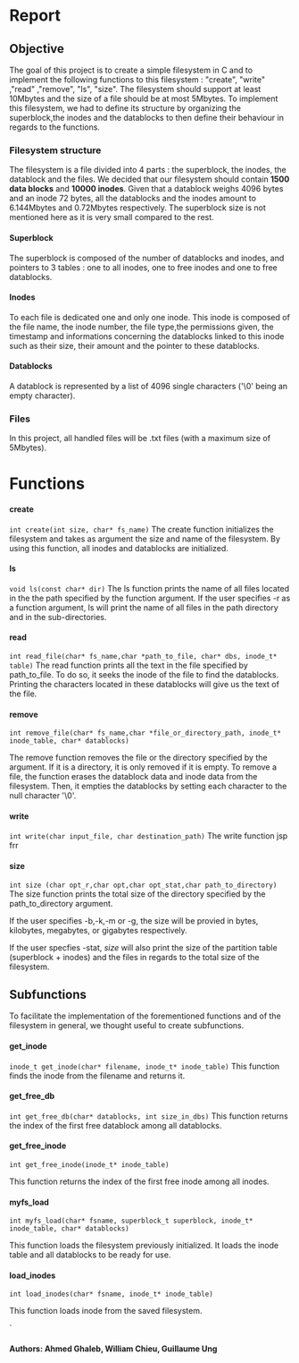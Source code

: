 # Report

## Objective

The goal of this project is to create a simple filesystem in C and to implement the following functions to this filesystem : "create", "write" ,"read" ,"remove", "ls", "size".
The filesystem should support at least 10Mbytes and the size of a file should be at most 5Mbytes.
To implement this filesystem, we had to define its structure by organizing the superblock,the inodes and the datablocks to then define their behaviour in regards to the functions.


### Filesystem structure

The filesystem is a file divided into 4 parts : the superblock, the inodes, the datablock and the files. We decided that our filesystem should contain **1500 data blocks** and **10000 inodes**. Given that a datablock weighs 4096 bytes and an inode 72 bytes, all the datablocks and the inodes amount to 6.144Mbytes and 0.72Mbytes respectively. The superblock size is not mentioned here as it is very small compared to the rest.


#### Superblock
The superblock is composed of the number of datablocks and inodes, and pointers to 3 tables : one to all inodes, one to free inodes and one to free datablocks.


#### Inodes
To each file is dedicated one and only one inode. This inode is composed of the file name, the inode number, the file type,the permissions given, the timestamp and informations concerning the datablocks linked to this inode such as their size, their amount and the pointer to these datablocks.

#### Datablocks
A datablock is represented by a list of 4096 single characters ('\0' being an empty character).


### Files
In this project, all handled files will be .txt files (with a maximum size of 5Mbytes).


Functions
===============

#### create
`int create(int size, char* fs_name)`
The create function initializes the filesystem and takes as argument the size and name of the filesystem. By using this function, all inodes and datablocks are initialized.

#### ls
`void ls(const char* dir)`
The ls function prints the name of all files located in the the path specified by the function argument. 
If the user specifies -r as a function argument, ls will print the name of all files in the path directory and in the sub-directories.

#### read

`int read_file(char* fs_name,char *path_to_file, char* dbs, inode_t* table)`
The read function prints all the text in the file specified by path_to_file. 
To do so, it seeks the inode of the file to find the datablocks. Printing the characters located in these datablocks will give us the text of the file. 

#### remove
`int remove_file(char* fs_name,char *file_or_directory_path, inode_t* inode_table, char* datablocks)`

The remove function removes the file or the directory specified by the argument. If it is a directory, it is only removed if it is empty. 
To remove a file, the function erases the datablock data and inode data from the filesystem. Then, it empties the datablocks by setting each character to the null character '\0'.

#### write
`int write(char input_file, char destination_path)`
The write function jsp frr 

#### size 
`int size (char opt_r,char opt,char opt_stat,char path_to_directory)`
The size function prints the total size of the directory specified by the path_to_directory argument.

If the user specifies -b,-k,-m or -g, the size will be provied in bytes, kilobytes, megabytes, or gigabytes respectively.

If the user specfies -stat, *size* will also print the size of the partition table (superblock + inodes) and the files in regards to the total size of the filesystem.

## Subfunctions

To facilitate the implementation of the forementioned functions and of the filesystem in general, we thought useful to create subfunctions.

#### get_inode
`inode_t get_inode(char* filename, inode_t* inode_table)`
This function finds the inode from the filename and returns it.

#### get_free_db
`int get_free_db(char* datablocks, int size_in_dbs)`
This function returns the index of the first free datablock among all datablocks.

#### get_free_inode

`int get_free_inode(inode_t* inode_table)`

This function returns the index of the first free inode among all inodes.

#### myfs_load
`int myfs_load(char* fsname, superblock_t superblock, inode_t* inode_table, char* datablocks)`

This function loads the filesystem previously initialized. It loads the inode table and all datablocks to be ready for use.

#### load_inodes
`int load_inodes(char* fsname, inode_t* inode_table)`

This function loads inode from the saved filesystem.

`
#### Authors: Ahmed Ghaleb, William Chieu, Guillaume Ung